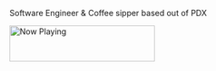 Software Engineer & Coffee sipper based out of PDX

<a href="https://now-playing-joshlmao.vercel.app/now-playing?open">
    <img src="https://gebhartn-7b9tr2t2u.vercel.app/now-playing" width="256" height="64" alt="Now Playing">
</a>
